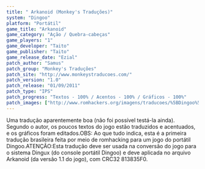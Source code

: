 ```yaml
---
title: " Arkanoid (Monkey's Traduções)"
system: "Dingoo"
platform: "Portátil"
game_title: "Arkanoid"
game_category: "Ação / Quebra-cabeças"
game_players: "1"
game_developer: "Taito"
game_publisher: "Taito"
game_release_date: "Ezial"
patch_author: "Samus"
patch_group: "Monkey's Traduções"
patch_site: "http://www.monkeystraducoes.com/"
patch_version: "1.0"
patch_release: "01/09/2011"
patch_type: "IPS"
patch_progress: "Textos - 100% / Acentos - 100% / Gráficos - 100%"
patch_images: ["http://www.romhackers.org/imagens/traducoes/%5BDingoo%5D%20Arkanoid%20-%20Monkey's%20Tradu%C3%A7%C3%B5es%20-%201.png","http://www.romhackers.org/imagens/traducoes/%5BDingoo%5D%20Arkanoid%20-%20Monkey's%20Tradu%C3%A7%C3%B5es%20-%202.png","http://www.romhackers.org/imagens/traducoes/%5BDingoo%5D%20Arkanoid%20-%20Monkey's%20Tradu%C3%A7%C3%B5es%20-%203.png"]
---
```

Uma tradução aparentemente boa (não foi possível testá-la ainda). Segundo o autor, os poucos textos do jogo estão traduzidos e acentuados, e os gráficos foram editados.OBS: Ao que tudo indica, esta é a primeira tradução brasileira feita por meio de romhacking para um jogo do portátil Dingoo.ATENÇÃO:Esta tradução deve ser usada na conversão do jogo para o sistema Dingux (do console portátil Dingoo) e deve aplicada no arquivo Arkanoid (da versão 1.1 do jogo), com CRC32 813835F0.